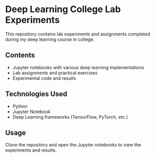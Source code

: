 # Deep Learning College Lab Experiments

This repository contains lab experiments and assignments completed during my deep learning course in college.

## Contents
- Jupyter notebooks with various deep learning implementations
- Lab assignments and practical exercises
- Experimental code and results

## Technologies Used
- Python
- Jupyter Notebook
- Deep Learning frameworks (TensorFlow, PyTorch, etc.)

## Usage
Clone the repository and open the Jupyter notebooks to view the experiments and results.
